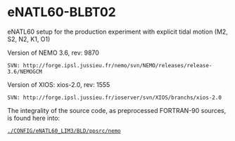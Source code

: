 # eNATL60-BLBT02


eNATL60 setup for the production experiment with explicit tidal motion (M2, S2, N2, K1, O1)

Version of NEMO 3.6, rev: 9870

`SVN: http://forge.ipsl.jussieu.fr/nemo/svn/NEMO/releases/release-3.6/NEMOGCM`

Version of XIOS: xios-2.0, rev: 1555

`SVN: http://forge.ipsl.jussieu.fr/ioserver/svn/XIOS/branchs/xios-2.0`

The integrality of the source code, as preprocessed FORTRAN-90 sources, is found here into:

[`./CONFIG/eNATL60_LIM3/BLD/ppsrc/nemo`](https://github.com/meom-configurations/eNATL60_LIM3/tree/master/CONFIG/eNATL60-BLBT02/BLD/ppsrc/nemo)


